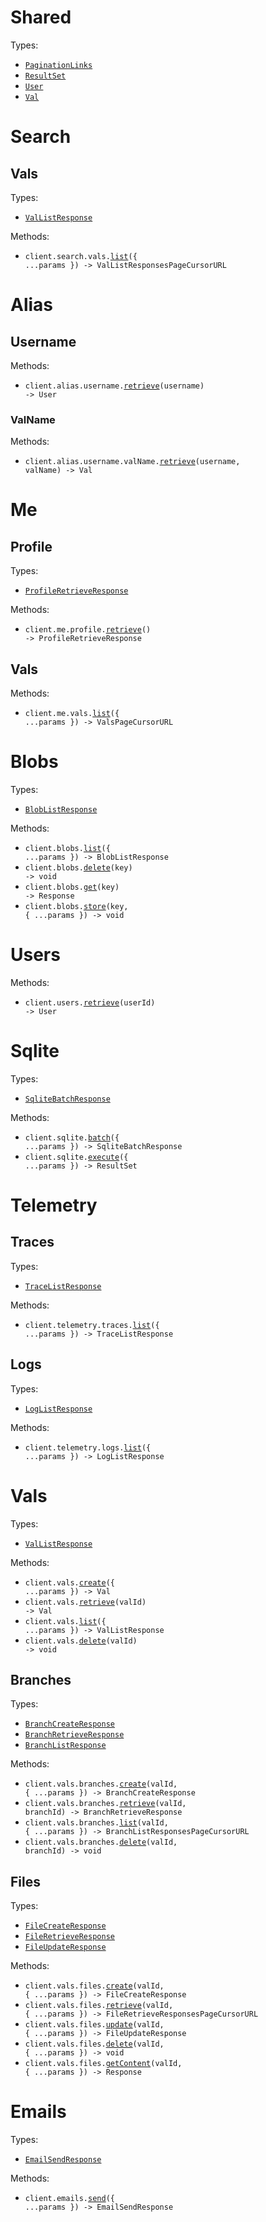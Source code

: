 # Shared

Types:

- <code><a href="./src/resources/shared.ts">PaginationLinks</a></code>
- <code><a href="./src/resources/shared.ts">ResultSet</a></code>
- <code><a href="./src/resources/shared.ts">User</a></code>
- <code><a href="./src/resources/shared.ts">Val</a></code>

# Search

## Vals

Types:

- <code><a href="./src/resources/search/vals.ts">ValListResponse</a></code>

Methods:

- <code title="get /v1/search/vals">client.search.vals.<a href="./src/resources/search/vals.ts">list</a>({ ...params }) -> ValListResponsesPageCursorURL</code>

# Alias

## Username

Methods:

- <code title="get /v1/alias/{username}">client.alias.username.<a href="./src/resources/alias/username/username.ts">retrieve</a>(username) -> User</code>

### ValName

Methods:

- <code title="get /v2/alias/vals/{username}/{val_name}">client.alias.username.valName.<a href="./src/resources/alias/username/val-name.ts">retrieve</a>(username, valName) -> Val</code>

# Me

## Profile

Types:

- <code><a href="./src/resources/me/profile.ts">ProfileRetrieveResponse</a></code>

Methods:

- <code title="get /v1/me">client.me.profile.<a href="./src/resources/me/profile.ts">retrieve</a>() -> ProfileRetrieveResponse</code>

## Vals

Methods:

- <code title="get /v2/me/vals">client.me.vals.<a href="./src/resources/me/vals.ts">list</a>({ ...params }) -> ValsPageCursorURL</code>

# Blobs

Types:

- <code><a href="./src/resources/blobs.ts">BlobListResponse</a></code>

Methods:

- <code title="get /v1/blob">client.blobs.<a href="./src/resources/blobs.ts">list</a>({ ...params }) -> BlobListResponse</code>
- <code title="delete /v1/blob/{key}">client.blobs.<a href="./src/resources/blobs.ts">delete</a>(key) -> void</code>
- <code title="get /v1/blob/{key}">client.blobs.<a href="./src/resources/blobs.ts">get</a>(key) -> Response</code>
- <code title="post /v1/blob/{key}">client.blobs.<a href="./src/resources/blobs.ts">store</a>(key, { ...params }) -> void</code>

# Users

Methods:

- <code title="get /v1/users/{user_id}">client.users.<a href="./src/resources/users.ts">retrieve</a>(userId) -> User</code>

# Sqlite

Types:

- <code><a href="./src/resources/sqlite.ts">SqliteBatchResponse</a></code>

Methods:

- <code title="post /v1/sqlite/batch">client.sqlite.<a href="./src/resources/sqlite.ts">batch</a>({ ...params }) -> SqliteBatchResponse</code>
- <code title="post /v1/sqlite/execute">client.sqlite.<a href="./src/resources/sqlite.ts">execute</a>({ ...params }) -> ResultSet</code>

# Telemetry

## Traces

Types:

- <code><a href="./src/resources/telemetry/traces.ts">TraceListResponse</a></code>

Methods:

- <code title="get /v1/telemetry/traces">client.telemetry.traces.<a href="./src/resources/telemetry/traces.ts">list</a>({ ...params }) -> TraceListResponse</code>

## Logs

Types:

- <code><a href="./src/resources/telemetry/logs.ts">LogListResponse</a></code>

Methods:

- <code title="get /v1/telemetry/logs">client.telemetry.logs.<a href="./src/resources/telemetry/logs.ts">list</a>({ ...params }) -> LogListResponse</code>

# Vals

Types:

- <code><a href="./src/resources/vals/vals.ts">ValListResponse</a></code>

Methods:

- <code title="post /v2/vals">client.vals.<a href="./src/resources/vals/vals.ts">create</a>({ ...params }) -> Val</code>
- <code title="get /v2/vals/{val_id}">client.vals.<a href="./src/resources/vals/vals.ts">retrieve</a>(valId) -> Val</code>
- <code title="get /v2/vals">client.vals.<a href="./src/resources/vals/vals.ts">list</a>({ ...params }) -> ValListResponse</code>
- <code title="delete /v2/vals/{val_id}">client.vals.<a href="./src/resources/vals/vals.ts">delete</a>(valId) -> void</code>

## Branches

Types:

- <code><a href="./src/resources/vals/branches.ts">BranchCreateResponse</a></code>
- <code><a href="./src/resources/vals/branches.ts">BranchRetrieveResponse</a></code>
- <code><a href="./src/resources/vals/branches.ts">BranchListResponse</a></code>

Methods:

- <code title="post /v2/vals/{val_id}/branches">client.vals.branches.<a href="./src/resources/vals/branches.ts">create</a>(valId, { ...params }) -> BranchCreateResponse</code>
- <code title="get /v2/vals/{val_id}/branches/{branch_id}">client.vals.branches.<a href="./src/resources/vals/branches.ts">retrieve</a>(valId, branchId) -> BranchRetrieveResponse</code>
- <code title="get /v2/vals/{val_id}/branches">client.vals.branches.<a href="./src/resources/vals/branches.ts">list</a>(valId, { ...params }) -> BranchListResponsesPageCursorURL</code>
- <code title="delete /v2/vals/{val_id}/branches/{branch_id}">client.vals.branches.<a href="./src/resources/vals/branches.ts">delete</a>(valId, branchId) -> void</code>

## Files

Types:

- <code><a href="./src/resources/vals/files.ts">FileCreateResponse</a></code>
- <code><a href="./src/resources/vals/files.ts">FileRetrieveResponse</a></code>
- <code><a href="./src/resources/vals/files.ts">FileUpdateResponse</a></code>

Methods:

- <code title="post /v2/vals/{val_id}/files">client.vals.files.<a href="./src/resources/vals/files.ts">create</a>(valId, { ...params }) -> FileCreateResponse</code>
- <code title="get /v2/vals/{val_id}/files">client.vals.files.<a href="./src/resources/vals/files.ts">retrieve</a>(valId, { ...params }) -> FileRetrieveResponsesPageCursorURL</code>
- <code title="put /v2/vals/{val_id}/files">client.vals.files.<a href="./src/resources/vals/files.ts">update</a>(valId, { ...params }) -> FileUpdateResponse</code>
- <code title="delete /v2/vals/{val_id}/files">client.vals.files.<a href="./src/resources/vals/files.ts">delete</a>(valId, { ...params }) -> void</code>
- <code title="get /v2/vals/{val_id}/files/content">client.vals.files.<a href="./src/resources/vals/files.ts">getContent</a>(valId, { ...params }) -> Response</code>

# Emails

Types:

- <code><a href="./src/resources/emails.ts">EmailSendResponse</a></code>

Methods:

- <code title="post /v1/email">client.emails.<a href="./src/resources/emails.ts">send</a>({ ...params }) -> EmailSendResponse</code>
